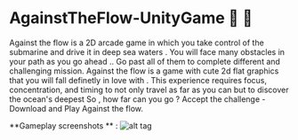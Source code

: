 # AgainstTheFlow-UnityGame :ocean: :speedboat:

Against the flow is a 2D arcade game in which you take control of the submarine and drive it in deep sea waters . You will face many obstacles in your path as you go ahead .. Go past all of them to complete different and challenging mission. 
Against the flow is a game with cute 2d flat graphics that you will fall definetly in love with . This experience requires focus, concentration, and timing to not only travel as far as you can but to discover the ocean's deepest So , how far can you go ? Accept the challenge - Download and Play Against the flow.

**Gameplay screenshots ** : 
![alt tag](https://github.com/AmirBraham/AgainstTheFlow-UnityGame/blob/master/Untitled-1.png)
